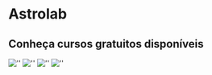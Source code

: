 # Astrolab

## Conheça cursos gratuitos disponíveis

![''](https://astrofisica.ufsc.br/files/2018/05/b1.png)
![''](https://astrofisica.ufsc.br/files/2018/05/b2.png)
![''](https://astrofisica.ufsc.br/files/2018/05/b3.png)
![''](http://astrofisica.paginas.ufsc.br/files/2021/09/b4.png)

